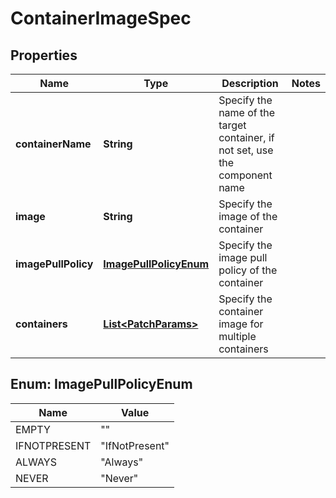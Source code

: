 

# ContainerImageSpec


## Properties

| Name | Type | Description | Notes |
|------------ | ------------- | ------------- | -------------|
|**containerName** | **String** | Specify the name of the target container, if not set, use the component name |  |
|**image** | **String** | Specify the image of the container |  |
|**imagePullPolicy** | [**ImagePullPolicyEnum**](#ImagePullPolicyEnum) | Specify the image pull policy of the container |  |
|**containers** | [**List&lt;PatchParams&gt;**](PatchParams.md) | Specify the container image for multiple containers |  |



## Enum: ImagePullPolicyEnum

| Name | Value |
|---- | -----|
| EMPTY | &quot;&quot; |
| IFNOTPRESENT | &quot;IfNotPresent&quot; |
| ALWAYS | &quot;Always&quot; |
| NEVER | &quot;Never&quot; |



